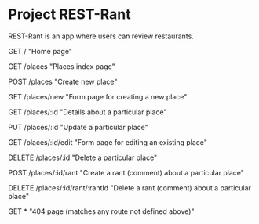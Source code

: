 # Project REST-Rant

REST-Rant is an app where users can review restaurants.

GET / "Home page"

GET /places "Places index page"

POST /places "Create new place"

GET /places/new "Form page for creating a new place"

GET /places/:id "Details about a particular place"

PUT /places/:id "Update a particular place"

GET /places/:id/edit "Form page for editing an existing place"

DELETE /places/:id "Delete a particular place"

POST /places/:id/rant "Create a rant (comment) about a particular place"

DELETE /places/:id/rant/:rantId "Delete a rant (comment) about a particular place"

GET * "404 page (matches any route not defined above)"